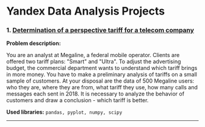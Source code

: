 # Yandex Data Analysis Projects

### 1. <a href="https://github.com/asadovka/Yandex_Data_Analysis/blob/main/1_Telecom_tariffs_analysis.ipynb">Determination of a perspective tariff for a telecom company</a>

**Problem description:**


You are an analyst at Megaline, a federal mobile operator. Clients are offered two tariff plans: "Smart" and "Ultra". To adjust the advertising budget, the commercial department wants to understand which tariff brings in more money. You have to make a preliminary analysis of tariffs on a small sample of customers. At your disposal are the data of 500 Megaline users: who they are, where they are from, what tariff they use, how many calls and messages each sent in 2018. It is necessary to analyze the behavior of customers and draw a conclusion - which tariff is better.

**Used libraries:**
`pandas, pyplot, numpy, scipy`
<hr>



